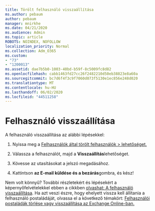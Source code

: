 ```yaml
---
title: Törölt felhasználó visszaállítása
ms.author: pebaum
author: pebaum
manager: mnirkhe
ms.date: 04/21/2020
ms.audience: Admin
ms.topic: article
ROBOTS: NOINDEX, NOFOLLOW
localization_priority: Normal
ms.collection: Adm_O365
ms.custom:
- "73"
- "1200013"
ms.assetid: dae7b5b0-1003-40bd-b59f-8c5009fc8d82
ms.openlocfilehash: cabb1463fd27cc26f2482210d50eb38823e8a60a
ms.sourcegitcommit: bc7d6f4f3c9f7060d073f5130e1ec856e248d020
ms.translationtype: MT
ms.contentlocale: hu-HU
ms.lasthandoff: 06/02/2020
ms.locfileid: "44511258"
---
```

# <a name="restore-a-user"></a>Felhasználó visszaállítása

A felhasználó visszaállítása az alábbi lépésekkel:
  
1. Nyissa meg a [Felhasználók által törölt felhasználók \> lehetőséget.](https://admin.microsoft.com/adminportal/home#/deletedusers)

2. Válassza a felhasználót, majd a **Visszaállítás**lehetőséget.

3. Kövesse az utasításokat a jelszó megadásához.

4. Kattintson **az E-mail küldése és a bezárás**gombra, és kész!

Nem volt könnyű? További részletekért és lépésekért a képernyőfelvételekkel ebben a cikkben [olvashat: A felhasználó visszaállítása](https://docs.microsoft.com/microsoft-365/admin/add-users/restore-user). Ha azt veszi észre, hogy ehelyett vissza kell állítania a felhasználó postaládáját, olvassa el a következő témakört: [Felhasználói postaládák törlése vagy visszaállítása az Exchange Online-ban.](https://docs.microsoft.com/exchange/recipients-in-exchange-online/delete-or-restore-mailboxes)